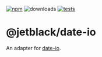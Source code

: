 [![npm](https://img.shields.io/npm/v/@jetblack/date-io.svg)](https://www.npmjs.com/package/@jetblack/date-io) ![downloads](https://img.shields.io/npm/dt/@jetblack/date-io.svg) [![tests](https://github.com/rob-blackbourn/jetblack-js-date-io/workflows/Node.js%20tests/badge.svg)](https://github.com/rob-blackbourn/jetblack-js-date-io/actions)

# @jetblack/date-io

An adapter for [date-io](https://github.com/dmtrKovalenko/date-io).
